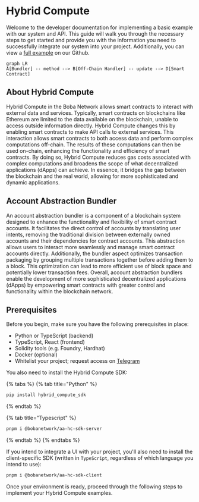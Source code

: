 # Hybrid Compute

Welcome to the developer documentation for implementing a basic example with our system and API. This guide will walk you through the necessary steps to get started and provide you with the information you need to successfully integrate our system into your project. Additionally, you can view a [full example](https://github.com/bobanetwork/aa-hc-example) on our Github.


```mermaid
graph LR
A[Bundler] -- method --> B[Off-Chain Handler] -- update --> D[Smart Contract]
```

## About Hybrid Compute

Hybrid Compute in the Boba Network allows smart contracts to interact with external data and services. Typically, smart contracts on blockchains like Ethereum are limited to the data available on the blockchain, unable to access outside information directly. Hybrid Compute changes this by enabling smart contracts to make API calls to external services. This interaction allows smart contracts to both access data and perform complex computations off-chain. The results of these computations can then be used on-chain, enhancing the functionality and efficiency of smart contracts. By doing so, Hybrid Compute reduces gas costs associated with complex computations and broadens the scope of what decentralized applications (dApps) can achieve. In essence, it bridges the gap between the blockchain and the real world, allowing for more sophisticated and dynamic applications.

## Account Abstraction Bundler

An account abstraction bundler is a component of a blockchain system designed to enhance the functionality and flexibility of smart contract accounts. It facilitates the direct control of accounts by translating user intents, removing the traditional division between externally owned accounts and their dependencies for contract accounts. This abstraction allows users to interact more seamlessly and manage smart contract accounts directly. Additionally, the bundler aspect optimizes transaction packaging by grouping multiple transactions together before adding them to a block. This optimization can lead to more efficient use of block space and potentially lower transaction fees. Overall, account abstraction bundlers enable the development of more sophisticated decentralized applications (dApps) by empowering smart contracts with greater control and functionality within the blockchain network.

## Prerequisites

Before you begin, make sure you have the following prerequisites in place:

- Python or TypeScript (backend)
- TypeScript, React (frontend)
- Solidity tools (e.g. Foundry, Hardhat)
- Docker (optional)
- Whitelist your project; request access on [Telegram](https://t.me/+mf_-jwCkqOU3NmVh)

You also need to install the Hybrid Compute SDK:

{% tabs %}
{% tab title="Python" %} 
```bash
pip install hybrid_compute_sdk
```
{% endtab %}

{% tab title="Typescript" %} 
```bash
pnpm i @bobanetwork/aa-hc-sdk-server
```
{% endtab %}
{% endtabs %}

If you intend to integrate a UI with your project, you'll also need to install the client-specific SDK (written in `TypeScript`, regardless of which language you intend to use):

```bash
pnpm i @bobanetwork/aa-hc-sdk-client
```

Once your environment is ready, proceed through the following steps to implement your Hybrid Compute examples.
